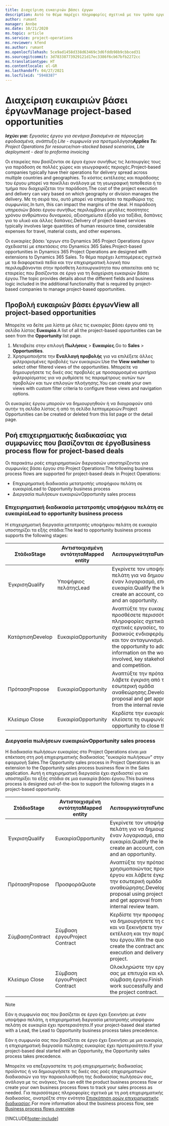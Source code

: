 ```yaml
---
title: Διαχείριση ευκαιριών βάσει έργων
description: Αυτό το θέμα παρέχει πληροφορίες σχετικά με τον τρόπο εργασίας με ευκαιρίες που σχετίζονται με έργα.
author: rumant
manager: Annbe
ms.date: 10/21/2020
ms.topic: article
ms.service: project-operations
ms.reviewer: kfend
ms.author: rumant
ms.openlocfilehash: 5ce9ad1458d338d63469c3d6fddb98b9cbbced31
ms.sourcegitcommit: 3d78338773929121d17ec3386f6cb67bfb2272cc
ms.translationtype: HT
ms.contentlocale: el-GR
ms.lasthandoff: 04/27/2021
ms.locfileid: "5948387"
---
```

# <a name="manage-project-based-opportunities"></a><span data-ttu-id="41c83-103">Διαχείριση ευκαιριών βάσει έργων</span><span class="sxs-lookup"><span data-stu-id="41c83-103">Manage project-based opportunities</span></span>

<span data-ttu-id="41c83-104">_**Ισχύει για:** Εργασίες έργου για σενάρια βασισμένα σε πόρους/μη εφοδιασμένα, ανάπτυξη Lite - συμφωνία για προτιμολόγηση_</span><span class="sxs-lookup"><span data-stu-id="41c83-104">_**Applies To:** Project Operations for resource/non-stocked based scenarios, Lite deployment - deal to proforma invoicing_</span></span>

<span data-ttu-id="41c83-105">Οι εταιρείες που βασίζονται σε έργα έχουν συνήθως τις λειτουργίες τους για παράδοση σε πολλές χώρες και γεωγραφικές περιοχές.</span><span class="sxs-lookup"><span data-stu-id="41c83-105">Project-based companies typically have their operations for delivery spread across multiple countries and geographies.</span></span> <span data-ttu-id="41c83-106">Το κόστος εκτέλεσης και παράδοσης του έργου μπορεί να ποικίλλει ανάλογα με τη γεωγραφική τοποθεσία ή το τμήμα που διαχειρίζεται την παράδοση.</span><span class="sxs-lookup"><span data-stu-id="41c83-106">The cost of the project execution and delivery can vary  based on which geography or division manages the delivery.</span></span> <span data-ttu-id="41c83-107">Με τη σειρά του, αυτό μπορεί να επηρεάσει τα περιθώρια της συμφωνίας.</span><span class="sxs-lookup"><span data-stu-id="41c83-107">In turn, this can impact the margins of the deal.</span></span> <span data-ttu-id="41c83-108">Η παράδοση υπηρεσιών βάσει έργου συνήθως περιλαμβάνει μεγάλες ποσότητες χρόνου ανθρώπινου δυναμικού, αξιοσημείωτα έξοδα για ταξίδια, δαπάνες για το υλικό και άλλες δαπάνες.</span><span class="sxs-lookup"><span data-stu-id="41c83-108">Delivery of project-based services typically involves large quantities of human resource time, considerable expenses for travel, material costs, and other expenses.</span></span>

<span data-ttu-id="41c83-109">Οι ευκαιρίες βάσει 'εργων στο Dynamics 365 Project Operations έχουν σχεδιαστεί με επεκτάσεις στο Dynamics 365 Sales.</span><span class="sxs-lookup"><span data-stu-id="41c83-109">Project-based opportunities in Dynamics 365 Project Operations are designed with extensions to Dynamics 365 Sales.</span></span> <span data-ttu-id="41c83-110">Το θέμα παρέχει λεπτομέρειες σχετικά με τα διαφορετικά πεδία και την επιχειρηματική λογική που περιλαμβάνονται στην πρόσθετη λειτουργικότητα που απαιτείται από τις εταιρείες που βασίζονται σε έργο για τη διαχείριση ευκαιριών βάσει έργου.</span><span class="sxs-lookup"><span data-stu-id="41c83-110">The topic provides details about the different fields and business logic included in the additional functionality that is required by project-based companies to manage project-based opportunities.</span></span>

## <a name="view-all-project-based-opportunities"></a><span data-ttu-id="41c83-111">Προβολή ευκαιριών βάσει έργων</span><span class="sxs-lookup"><span data-stu-id="41c83-111">View all project-based opportunities</span></span>

<span data-ttu-id="41c83-112">Μπορείτε να δείτε μια λίστα με όλες τις ευκαιρίες βάσει έργου από τη σελίδα λίστας **Ευκαιρία**.</span><span class="sxs-lookup"><span data-stu-id="41c83-112">A list of all the project-based opportunities can be seen from the **Opportunity** list page.</span></span> 

1. <span data-ttu-id="41c83-113">Μεταβείτε στην επιλογή **Πωλήσεις** > **Ευκαιρίες**.</span><span class="sxs-lookup"><span data-stu-id="41c83-113">Go to **Sales** > **Opportunities**.</span></span>
2. <span data-ttu-id="41c83-114">Χρησιμοποιήστε την **Εναλλαγή προβολής** για να επιλέξετε άλλες φιλτραρισμένες προβολές των ευκαιριών.</span><span class="sxs-lookup"><span data-stu-id="41c83-114">Use the **View switcher** to select other filtered views of the opportunities.</span></span> <span data-ttu-id="41c83-115">Μπορείτε να δημιουργήσετε τις δικές σας προβολές με προσαρμοσμένα κριτήρια φιλτραρίσματος για να ρυθμίσετε τις παραμέτρους αυτών των προβολών και των επιλογών πλοήγησης.</span><span class="sxs-lookup"><span data-stu-id="41c83-115">You can create your own views with custom filter criteria to configure these views and navigation options.</span></span>

<span data-ttu-id="41c83-116">Οι ευκαιρίες έργου μπορούν να δημιουργηθούν ή να διαγραφούν από αυτήν τη σελίδα λίστας ή από τη σελίδα λεπτομερειών.</span><span class="sxs-lookup"><span data-stu-id="41c83-116">Project Opportunities can be created or deleted from this list page or the detail page.</span></span>

## <a name="business-process-flow-for-project-based-deals"></a><span data-ttu-id="41c83-117">Ροή επιχειρηματικής διαδικασίας για συμφωνίες που βασίζονται σε έργο</span><span class="sxs-lookup"><span data-stu-id="41c83-117">Business process flow for project-based deals</span></span>

<span data-ttu-id="41c83-118">Οι παρακάτω ροές επιχειρηματικών διεργασιών υποστηρίζονται για συμφωνίες βάσει έργου στο Project Operations:</span><span class="sxs-lookup"><span data-stu-id="41c83-118">The following business process flows are supported for project-based deals in Project Operations:</span></span>

- <span data-ttu-id="41c83-119">Επιχειρηματική διαδικασία μετατροπής υποψήφιου πελάτη σε ευκαιρία</span><span class="sxs-lookup"><span data-stu-id="41c83-119">Lead to Opportunity business process</span></span>
- <span data-ttu-id="41c83-120">Διεργασία πωλήσεων ευκαιριών</span><span class="sxs-lookup"><span data-stu-id="41c83-120">Opportunity sales process</span></span>

### <a name="lead-to-opportunity-business-process"></a><span data-ttu-id="41c83-121">Επιχειρηματική διαδικασία μετατροπής υποψήφιου πελάτη σε ευκαιρία</span><span class="sxs-lookup"><span data-stu-id="41c83-121">Lead to opportunity business process</span></span> 
<span data-ttu-id="41c83-122">Η επιχειρηματική διεργασία μετατροπής υποψήφιου πελάτη σε ευκαιρία υποστηρίζει τα εξής στάδια:</span><span class="sxs-lookup"><span data-stu-id="41c83-122">The lead to opportunity business process supports the following stages:</span></span>

| <span data-ttu-id="41c83-123">Στάδιο</span><span class="sxs-lookup"><span data-stu-id="41c83-123">Stage</span></span> | <span data-ttu-id="41c83-124">Αντιστοιχισμένη οντότητα</span><span class="sxs-lookup"><span data-stu-id="41c83-124">Mapped entity</span></span> | <span data-ttu-id="41c83-125">Λειτουργικότητα</span><span class="sxs-lookup"><span data-stu-id="41c83-125">Functionality</span></span> |
| --- | --- | --- |
| <span data-ttu-id="41c83-126">Έγκριση</span><span class="sxs-lookup"><span data-stu-id="41c83-126">Qualify</span></span> | <span data-ttu-id="41c83-127">Υποψήφιος πελάτης</span><span class="sxs-lookup"><span data-stu-id="41c83-127">Lead</span></span> | <span data-ttu-id="41c83-128">Εγκρίνετε τον υποψήφιο πελάτη για να δημιουργήσετε έναν λογαριασμό, επαφή και ευκαιρία.</span><span class="sxs-lookup"><span data-stu-id="41c83-128">Qualify the lead to create an account, contact, and an opportunity.</span></span> |
| <span data-ttu-id="41c83-129">Κατάρτιση</span><span class="sxs-lookup"><span data-stu-id="41c83-129">Develop</span></span> | <span data-ttu-id="41c83-130">Ευκαιρία</span><span class="sxs-lookup"><span data-stu-id="41c83-130">Opportunity</span></span> | <span data-ttu-id="41c83-131">Αναπτύξτε την ευκαιρία για να προσθέσετε περισσότερες πληροφορίες σχετικά με τις σχετικές εργασίες, τους βασικούς ενδιαφερόμενους και τον ανταγωνισμό.</span><span class="sxs-lookup"><span data-stu-id="41c83-131">Develop the opportunity to add more information on the work involved, key stakeholders, and competition.</span></span> |
| <span data-ttu-id="41c83-132">Πρόταση</span><span class="sxs-lookup"><span data-stu-id="41c83-132">Propose</span></span> | <span data-ttu-id="41c83-133">Ευκαιρία</span><span class="sxs-lookup"><span data-stu-id="41c83-133">Opportunity</span></span> | <span data-ttu-id="41c83-134">Αναπτύξτε την πρόταση και λάβετε έγκριση από την εσωτερική ομάδα αναθεώρησης.</span><span class="sxs-lookup"><span data-stu-id="41c83-134">Develop the proposal and get approval from the internal review team.</span></span> |
| <span data-ttu-id="41c83-135">Κλείσιμο </span><span class="sxs-lookup"><span data-stu-id="41c83-135">Close</span></span> | <span data-ttu-id="41c83-136">Ευκαιρία</span><span class="sxs-lookup"><span data-stu-id="41c83-136">Opportunity</span></span> | <span data-ttu-id="41c83-137">Κερδίστε την ευκαιρία για να κλείσετε τη συμφωνία.</span><span class="sxs-lookup"><span data-stu-id="41c83-137">Win the opportunity to close the deal.</span></span> |

### <a name="opportunity-sales-process"></a><span data-ttu-id="41c83-138">Διεργασία πωλήσεων ευκαιριών</span><span class="sxs-lookup"><span data-stu-id="41c83-138">Opportunity sales process</span></span>
<span data-ttu-id="41c83-139">Η διαδικασία πωλήσεων ευκαιρίας στο Project Operations είναι μια επέκταση στη ροή επιχειρηματικής διαδικασίας "ευκαιρία πωλήσεων" στην εφαρμογή Sales.</span><span class="sxs-lookup"><span data-stu-id="41c83-139">The Opportunity sales process in Project Operations is an extension to the Opportunity sales process business flow in the Sales application.</span></span> <span data-ttu-id="41c83-140">Αυτή η επιχειρηματική διεργασία έχει σχεδιαστεί για να υποστηρίξει τα εξής στάδια σε μια ευκαιρία βάσει έργου.</span><span class="sxs-lookup"><span data-stu-id="41c83-140">This business process is designed out-of-the-box to support the following stages in a project-based opportunity.</span></span>

| <span data-ttu-id="41c83-141">Στάδιο</span><span class="sxs-lookup"><span data-stu-id="41c83-141">Stage</span></span> | <span data-ttu-id="41c83-142">Αντιστοιχισμένη οντότητα</span><span class="sxs-lookup"><span data-stu-id="41c83-142">Mapped entity</span></span> | <span data-ttu-id="41c83-143">Λειτουργικότητα</span><span class="sxs-lookup"><span data-stu-id="41c83-143">Functionality</span></span> |
| --- | --- | --- |
| <span data-ttu-id="41c83-144">Έγκριση</span><span class="sxs-lookup"><span data-stu-id="41c83-144">Qualify</span></span> | <span data-ttu-id="41c83-145">Ευκαιρία</span><span class="sxs-lookup"><span data-stu-id="41c83-145">Opportunity</span></span> | <span data-ttu-id="41c83-146">Εγκρίνετε τον υποψήφιο πελάτη για να δημιουργήσετε έναν λογαριασμό, επαφή και ευκαιρία.</span><span class="sxs-lookup"><span data-stu-id="41c83-146">Qualify the lead to create an account, contact, and an opportunity.</span></span> |
| <span data-ttu-id="41c83-147">Πρόταση</span><span class="sxs-lookup"><span data-stu-id="41c83-147">Propose</span></span> | <span data-ttu-id="41c83-148">Προσφορά</span><span class="sxs-lookup"><span data-stu-id="41c83-148">Quote</span></span> | <span data-ttu-id="41c83-149">Αναπτύξτε την πρόταση χρησιμοποιώντας προσφορές έργου και λάβετε έγκριση από την εσωτερική ομάδα αναθεώρησης.</span><span class="sxs-lookup"><span data-stu-id="41c83-149">Develop the proposal using project quotes and get approval from the internal review team.</span></span> |
| <span data-ttu-id="41c83-150">Σύμβαση</span><span class="sxs-lookup"><span data-stu-id="41c83-150">Contract</span></span> | <span data-ttu-id="41c83-151">Σύμβαση έργου</span><span class="sxs-lookup"><span data-stu-id="41c83-151">Project Contract</span></span> | <span data-ttu-id="41c83-152">Κερδίστε την προσφορά για να δημιουργήσετε τη σύμβαση και να ξεκινήσετε την εκτέλεση και την παράδοση του έργου.</span><span class="sxs-lookup"><span data-stu-id="41c83-152">Win the quote to create the contract and begin execution and delivery on the project.</span></span> |
| <span data-ttu-id="41c83-153">Κλείσιμο </span><span class="sxs-lookup"><span data-stu-id="41c83-153">Close</span></span> | <span data-ttu-id="41c83-154">Σύμβαση έργου</span><span class="sxs-lookup"><span data-stu-id="41c83-154">Project Contract</span></span> | <span data-ttu-id="41c83-155">Ολοκληρώστε την εργασία σας με επιτυχία και κλείστε τη σύμβαση έργου.</span><span class="sxs-lookup"><span data-stu-id="41c83-155">Finish the work successfully and close the project contract.</span></span> |

> [!NOTE]
> <span data-ttu-id="41c83-156">Εάν η συμφωνία σας που βασίζεται σε έργο έχει ξεκινήσει με έναν υποψήφιο πελάτη, η επιχειρηματική διεργασία μετατροπής υποψήφιου πελάτη σε ευκαιρία έχει προτεραιότητα.</span><span class="sxs-lookup"><span data-stu-id="41c83-156">If your project-based deal started with a Lead, the Lead to Opportunity business process takes precedence.</span></span>
>
> <span data-ttu-id="41c83-157">Εάν η συμφωνία σας που βασίζεται σε έργο έχει ξεκινήσει με μια ευκαιρία, η επιχειρηματική διεργασία πώλησης ευκαιρίας έχει προτεραιότητα.</span><span class="sxs-lookup"><span data-stu-id="41c83-157">If your project-based deal started with an Opportunity, the Opportunity sales process takes precedence.</span></span>

<span data-ttu-id="41c83-158">Μπορείτε να επεξεργαστείτε τη ροή επιχειρηματικής διαδικασίας προϊόντος ή να δημιουργήσετε τις δικές σας ροές επιχειρηματικών διαδικασιών για την παρακολούθηση της διαδικασίας πωλήσεών σας, ανάλογα με τις ανάγκες.</span><span class="sxs-lookup"><span data-stu-id="41c83-158">You can edit the product business process flow or create your own business process flows to track your sales process as needed.</span></span> <span data-ttu-id="41c83-159">Για περισσότερες πληροφορίες σχετικά με τη ροή επιχειρηματικής διαδικασίας, ανατρέξτε στην ενότητα [Επισκόπηση ροών επιχειρηματικής διαδικασίας](/dynamics365/customerengagement/on-premises/customize/business-process-flows-overview).</span><span class="sxs-lookup"><span data-stu-id="41c83-159">For more information about the business process flow, see [Business process flows overview](/dynamics365/customerengagement/on-premises/customize/business-process-flows-overview).</span></span>


[!INCLUDE[footer-include](../includes/footer-banner.md)]
